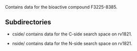 Contains data for the bioactive compound F3225-8385.

## Subdirectories

- cside/ contains data for the C-side search space on rv1821.

- nside/ contains data for the N-side search space on rv1821.

